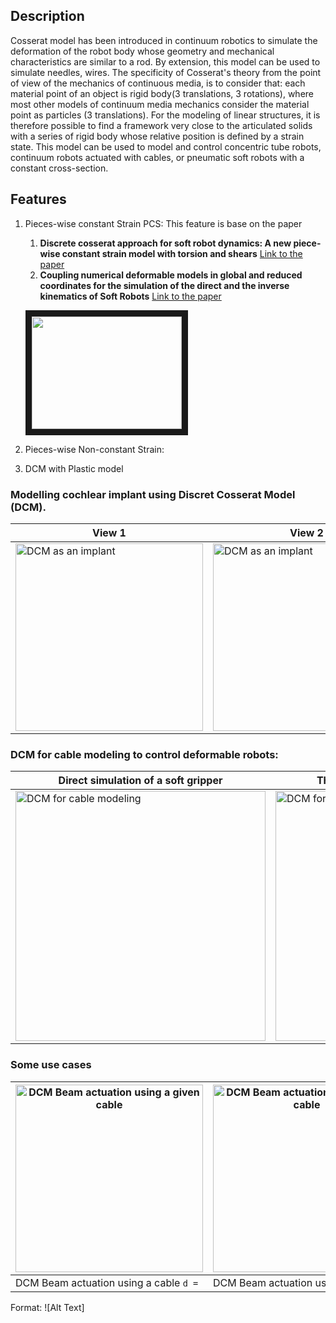 ## Description
Cosserat model has been introduced in continuum robotics to simulate the deformation of the robot body whose geometry 
and mechanical characteristics are similar to a rod.
By extension, this model can be used to simulate needles, wires.
The specificity of Cosserat's theory from the point of view of the mechanics of continuous media, is to consider that: each material point
of an object is rigid body(3 translations, 3 rotations), where most other models of continuum media mechanics consider 
the material point as particles (3 translations).
For the modeling of linear structures, it is therefore possible to find a framework very close to the articulated solids with a series 
of rigid body whose relative position is defined by a strain state.
This model can be used to model and control concentric tube robots, continuum robots actuated with cables, or pneumatic soft robots 
with a constant cross-section.

## Features
1. Pieces-wise constant Strain PCS: This feature is base on the paper 
   1. __Discrete cosserat approach for soft robot dynamics: A new piece-wise constant strain model with torsion and shears__ [Link to the paper](https://ieeexplore.ieee.org/document/7759808)
   2. __Coupling numerical deformable models in global and reduced coordinates for the simulation of the direct and the inverse kinematics of Soft Robots__ [Link to the paper](https://hal.archives-ouvertes.fr/hal-03192168/document)

   <a href="https://www.youtube.com/embed/qwzKAgw31pU" target="_blank"><img src="https://www.youtube.com/embed/qwzKAgw31pU/0.jpg" alt="" width="240" height="180" border="10" /></a>


2. Pieces-wise Non-constant Strain:
3. DCM with Plastic model

### Modelling cochlear implant using Discret Cosserat Model (DCM). 

| View 1                                                                                      | View 2                                                                                      | View 3                                                                                      |
|---------------------------------------------------------------------------------------------|---------------------------------------------------------------------------------------------|---------------------------------------------------------------------------------------------|
| <img src="/doc/images/multiSectionWithColorMap1.png" width="300" title="DCM as an implant"> | <img src="/doc/images/multiSectionWithColorMap2.png" width="300" title="DCM as an implant"> | <img src="/doc/images/multiSectionWithColorMap3.png" width="300" title="DCM as an implant"> |

### DCM for cable modeling to control deformable robots:
|Direct simulation of a soft gripper | The study the model convergence |
|--- | --- |
|<img src="/scenes/mesh/cosseratgripper_2.png" width="400" title="DCM for cable modeling"> | <img src="/doc/images/tenCossseratSections.png" width="400" title="DCM for cable modeling ">|


### Some use cases 
| <img src="/doc/images/actuationConstraint_2.png" width="300" title="DCM Beam actuation using a given cable">     | <img src="doc/images/circleActuationConstraint.png" width="300" title="DCM Beam actuation using a given cable">           | <img src="/doc/images/actuationConstraint_1.png" width="300" title="DCM Beam actuation using a cable">  |
| ------------- |:-------------:| -----:|
| DCM Beam actuation using a cable ```d = ``` | DCM Beam actuation using a cable ```d = ```| Beam actuation using a cable ```d = ```|

Format: ![Alt Text]
